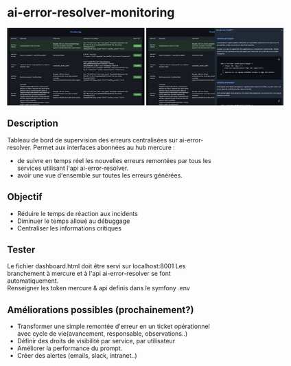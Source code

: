 # ai-error-resolver-monitoring  

<div style="display:flex;justify-content:space-between gap:10px;">
<img width="320" height="180" alt="img1" src="https://github.com/sebf830/ai-error-resolver/blob/master/monitoring/screenshots/1.png">
&nbsp; &nbsp; &nbsp; &nbsp; &nbsp; &nbsp; &nbsp; &nbsp;
<img width="320" height="180"alt="img1" src="https://github.com/sebf830/ai-error-resolver/blob/master/monitoring/screenshots/2.png">
</div>

## Description
Tableau de bord de supervision des erreurs centralisées sur ai-error-resolver.
Permet aux interfaces abonnées au hub mercure : 
- de suivre en temps réel les nouvelles erreurs remontées par tous les services utilisant l'api ai-error-resolver.
- avoir une vue d'ensemble sur toutes les erreurs générées.


## Objectif
- Réduire le temps de réaction aux incidents
- Diminuer le temps alloué au débuggage
- Centraliser les informations critiques

## Tester 
Le fichier dashboard.html doit être servi sur localhost:8001
Les branchement à mercure et à l'api ai-error-resolver se font automatiquement.  
Renseigner les token mercure & api definis dans le symfony .env

## Améliorations possibles (prochainement?)
- Transformer une simple remontée d'erreur en un ticket opérationnel avec cycle de vie(avancement, responsable, observations..)
- Définir des droits de visibilité par service, par utilisateur
- Améliorer la performance du prompt.
- Créer des alertes (emails, slack, intranet..)

